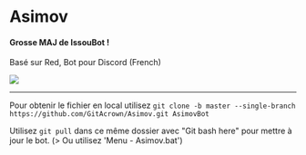 # Asimov
#### Grosse MAJ de IssouBot !
Basé sur Red, Bot pour Discord (French) 

[<img src="https://discordapp.com/api/guilds/222012820298924032/widget.png?style=shield">](https://discord.gg/veqrFX8)   

-----------------------------------------------------------

Pour obtenir le fichier en local utilisez 
`git clone -b master --single-branch https://github.com/GitAcrown/Asimov.git AsimovBot`

Utilisez `git pull` dans ce même dossier avec "Git bash here" pour mettre à jour le bot. (> Ou utilisez 'Menu - Asimov.bat')
